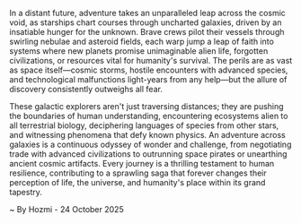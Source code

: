 
In a distant future, adventure takes an unparalleled leap across the cosmic void, as starships chart courses through uncharted galaxies, driven by an insatiable hunger for the unknown. Brave crews pilot their vessels through swirling nebulae and asteroid fields, each warp jump a leap of faith into systems where new planets promise unimaginable alien life, forgotten civilizations, or resources vital for humanity's survival. The perils are as vast as space itself—cosmic storms, hostile encounters with advanced species, and technological malfunctions light-years from any help—but the allure of discovery consistently outweighs all fear.

These galactic explorers aren't just traversing distances; they are pushing the boundaries of human understanding, encountering ecosystems alien to all terrestrial biology, deciphering languages of species from other stars, and witnessing phenomena that defy known physics. An adventure across galaxies is a continuous odyssey of wonder and challenge, from negotiating trade with advanced civilizations to outrunning space pirates or unearthing ancient cosmic artifacts. Every journey is a thrilling testament to human resilience, contributing to a sprawling saga that forever changes their perception of life, the universe, and humanity's place within its grand tapestry.

~ By Hozmi - 24 October 2025
